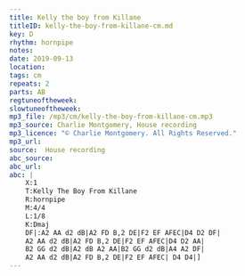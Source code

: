 ```yaml
---
title: Kelly the boy from Killane
titleID: kelly-the-boy-from-killane-cm.md
key: D
rhythm: hornpipe
notes:
date: 2019-09-13
location:
tags: cm
repeats: 2
parts: AB
regtuneoftheweek:
slowtuneoftheweek:
mp3_file: /mp3/cm/kelly-the-boy-from-killane-cm.mp3
mp3_source: Charlie Montgomery, House recording
mp3_licence: "© Charlie Montgomery. All Rights Reserved."
mp3_url:
source:  House recording
abc_source:
abc_url:
abc: |
    X:1
    T:Kelly The Boy From Killane
    R:hornpipe
    M:4/4
    L:1/8
    K:Dmaj
    DF|:A2 AA d2 dB|A2 FD B,2 DE|F2 EF AFEC|D4 D2 DF|
    A2 AA d2 dB|A2 FD B,2 DE|F2 EF AFEC|D4 D2 AA|
    B2 GG d2 dB|A2 dB A2 AA|B2 GG d2 dB|A4 A2 DF|
    A2 AA d2 dB|A2 FD B,2 DE|F2 EF AFEC| D4 D4|]
---
```

